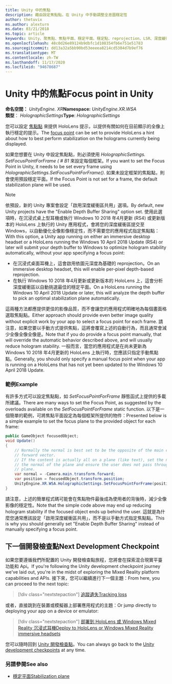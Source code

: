 ```yaml
---
title: Unity 中的焦點
description: 藉由設定焦點點，在 Unity 中手動調整全息圖穩定性
author: thetuvix
ms.author: alexturn
ms.date: 03/21/2018
ms.topic: article
keywords: Unity、聚焦點、焦點平面、穩定平面、穩定點、reprojection、LSR、深度緩衝區、混合現實耳機、windows mixed reality 耳機、虛擬實境耳機
ms.openlocfilehash: 48c0d26e89124b9dbfc1d108354fb6e751e51783
ms.sourcegitcommit: dd13a32a5bb90bd53eeeea8214cd5384d7b9ef76
ms.translationtype: MT
ms.contentlocale: zh-TW
ms.lasthandoff: 11/17/2020
ms.locfileid: "94678687"
---
```

# <a name="focus-point-in-unity"></a><span data-ttu-id="f1306-104">Unity 中的焦點</span><span class="sxs-lookup"><span data-stu-id="f1306-104">Focus point in Unity</span></span>

<span data-ttu-id="f1306-105">**命名空間：** *UnityEngine. XR*</span><span class="sxs-lookup"><span data-stu-id="f1306-105">**Namespace:** *UnityEngine.XR.WSA*</span></span><br>
<span data-ttu-id="f1306-106">**類型**： *HolographicSettings*</span><span class="sxs-lookup"><span data-stu-id="f1306-106">**Type**: *HolographicSettings*</span></span>

<span data-ttu-id="f1306-107">您可以設定 [焦點點](../platform-capabilities-and-apis/hologram-stability.md#reprojection) 來提供 HoloLens 提示，以提供有關如何在目前顯示的全像上執行穩定的提示。</span><span class="sxs-lookup"><span data-stu-id="f1306-107">The [focus point](../platform-capabilities-and-apis/hologram-stability.md#reprojection) can be set to provide HoloLens a hint about how to best perform stabilization on the holograms currently being displayed.</span></span>

<span data-ttu-id="f1306-108">如果您想要在 Unity 中設定焦點點，則必須使用 *HolographicSettings. SetFocusPointForFrame ( # B1* 來設定每個框架。</span><span class="sxs-lookup"><span data-stu-id="f1306-108">If you want to set the Focus Point in Unity, it needs to be set every frame using *HolographicSettings.SetFocusPointForFrame()*.</span></span> <span data-ttu-id="f1306-109">如果未設定框架的焦點點，則會使用預設穩定平面。</span><span class="sxs-lookup"><span data-stu-id="f1306-109">If the Focus Point is not set for a frame, the default stabilization plane will be used.</span></span>

> [!NOTE]
> <span data-ttu-id="f1306-110">依預設，新的 Unity 專案會設定「啟用深度緩衝區共用」選項。</span><span class="sxs-lookup"><span data-stu-id="f1306-110">By default, new Unity projects have the "Enable Depth Buffer Sharing" option set.</span></span>  <span data-ttu-id="f1306-111">使用此選項時，在沉浸式桌上型耳機或執行 Windows 10 2018 年4月更新 (RS4) 或更新版本的 HoloLens 上執行的 Unity 應用程式，會將您的深度緩衝區提交至 Windows，以自動優化全像影像穩定性，而不需要您的應用程式指定焦點點：</span><span class="sxs-lookup"><span data-stu-id="f1306-111">With this option, a Unity app running on either an immersive desktop headset or a HoloLens running the Windows 10 April 2018 Update (RS4) or later will submit your depth buffer to Windows to optimize hologram stability automatically, without your app specifying a focus point:</span></span>
> * <span data-ttu-id="f1306-112">在沉浸式桌面耳機上，這會啟用依圖元深度為基礎的 reprojection。</span><span class="sxs-lookup"><span data-stu-id="f1306-112">On an immersive desktop headset, this will enable per-pixel depth-based reprojection.</span></span>
> * <span data-ttu-id="f1306-113">在執行 Windows 10 2018 年4月更新或更新版本的 HoloLens 上，這會分析深度緩衝區以自動挑選最佳的穩定平面。</span><span class="sxs-lookup"><span data-stu-id="f1306-113">On a HoloLens running the Windows 10 April 2018 Update or later, this will analyze the depth buffer to pick an optimal stabilization plane automatically.</span></span>
>
> <span data-ttu-id="f1306-114">這兩種方法都應提供更佳的影像品質，而不會讓您的應用程式明確地為每個畫面格選取焦點點。</span><span class="sxs-lookup"><span data-stu-id="f1306-114">Either approach should provide even better image quality without explicit work by your app to select a focus point for each frame.</span></span>  <span data-ttu-id="f1306-115">請注意，如果您要以手動方式提供焦點，這將會覆寫上述的自動行為，而且通常會減少全像全像全像是。</span><span class="sxs-lookup"><span data-stu-id="f1306-115">Note that if you do provide a focus point manually, that will override the automatic behavior described above, and will usually reduce hologram stability.</span></span>  <span data-ttu-id="f1306-116">一般而言，當您的應用程式是在尚未更新為 Windows 10 2018 年4月更新的 HoloLens 上執行時，您應該只指定手動焦點點。</span><span class="sxs-lookup"><span data-stu-id="f1306-116">Generally, you should only specify a manual focus point when your app is running on a HoloLens that has not yet been updated to the Windows 10 April 2018 Update.</span></span>

### <a name="example"></a><span data-ttu-id="f1306-117">範例</span><span class="sxs-lookup"><span data-stu-id="f1306-117">Example</span></span>

<span data-ttu-id="f1306-118">有許多方式可以設定焦點點，如 *SetFocusPointForFrame* 靜態函式上提供的多載所建議。</span><span class="sxs-lookup"><span data-stu-id="f1306-118">There are many ways to set the Focus Point, as suggested by the overloads available on the *SetFocusPointForFrame* static function.</span></span> <span data-ttu-id="f1306-119">以下是一個簡單的範例，可將焦點平面設定為每個框架所提供的物件：</span><span class="sxs-lookup"><span data-stu-id="f1306-119">Presented below is a simple example to set the focus plane to the provided object for each frame:</span></span>

```cs
public GameObject focusedObject;
void Update()
{
    // Normally the normal is best set to be the opposite of the main camera's
    // forward vector.
    // If the content is actually all on a plane (like text), set the normal to
    // the normal of the plane and ensure the user does not pass through the
    // plane.
    var normal = -Camera.main.transform.forward;     
    var position = focusedObject.transform.position;
    UnityEngine.XR.WSA.HolographicSettings.SetFocusPointForFrame(position, normal);
}
```

<span data-ttu-id="f1306-120">請注意，上述的簡單程式碼可能會在焦點物件最後成為使用者的背後時，減少全像影像的穩定性。</span><span class="sxs-lookup"><span data-stu-id="f1306-120">Note that the simple code above may end up reducing hologram stability if the focused object ends up behind the user.</span></span>  <span data-ttu-id="f1306-121">這就是為什麼您通常應該設定「啟用深度緩衝區共用」，而不是以手動方式指定焦點點。</span><span class="sxs-lookup"><span data-stu-id="f1306-121">This is why you should generally set "Enable Depth Buffer Sharing" instead of manually specifying a focus point.</span></span>

## <a name="next-development-checkpoint"></a><span data-ttu-id="f1306-122">下一個開發檢查點</span><span class="sxs-lookup"><span data-stu-id="f1306-122">Next Development Checkpoint</span></span>

<span data-ttu-id="f1306-123">如果您要遵循我們所配置的 Unity 開發檢查點旅程，您將會在探索混合現實平臺功能和 Api。</span><span class="sxs-lookup"><span data-stu-id="f1306-123">If you're following the Unity development checkpoint journey we've laid out, you're in the midst of exploring the Mixed Reality platform capabilities and APIs.</span></span> <span data-ttu-id="f1306-124">接下來，您可以繼續進行下一個主題：</span><span class="sxs-lookup"><span data-stu-id="f1306-124">From here, you can proceed to the next topic:</span></span>

> [!div class="nextstepaction"]
> [<span data-ttu-id="f1306-125">追蹤遺失</span><span class="sxs-lookup"><span data-stu-id="f1306-125">Tracking loss</span></span>](tracking-loss-in-unity.md)

<span data-ttu-id="f1306-126">或者，直接跳到在裝置或模擬器上部署應用程式的主題：</span><span class="sxs-lookup"><span data-stu-id="f1306-126">Or jump directly to deploying your app on a device or emulator:</span></span>

> [!div class="nextstepaction"]
> [<span data-ttu-id="f1306-127">部署到 HoloLens 或 Windows Mixed Reality 沉浸式耳機</span><span class="sxs-lookup"><span data-stu-id="f1306-127">Deploy to HoloLens or Windows Mixed Reality immersive headsets</span></span>](../platform-capabilities-and-apis/using-visual-studio.md)

<span data-ttu-id="f1306-128">您可以隨時回到 [Unity 開發檢查點](unity-development-overview.md#3-platform-capabilities-and-apis)。</span><span class="sxs-lookup"><span data-stu-id="f1306-128">You can always go back to the [Unity development checkpoints](unity-development-overview.md#3-platform-capabilities-and-apis) at any time.</span></span>

### <a name="see-also"></a><span data-ttu-id="f1306-129">另請參閱</span><span class="sxs-lookup"><span data-stu-id="f1306-129">See also</span></span>
* [<span data-ttu-id="f1306-130">穩定平面</span><span class="sxs-lookup"><span data-stu-id="f1306-130">Stabilization plane</span></span>](../platform-capabilities-and-apis/hologram-stability.md#reprojection)
